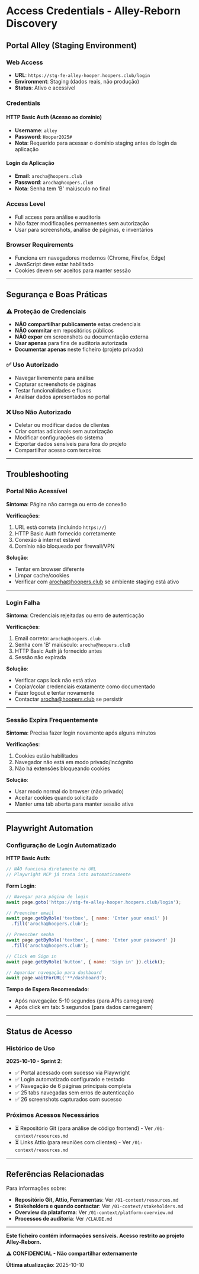 # Access Credentials - Alley-Reborn Discovery

## Portal Alley (Staging Environment)

### Web Access
- **URL**: `https://stg-fe-alley-hooper.hoopers.club/login`
- **Environment**: Staging (dados reais, não produção)
- **Status**: Ativo e acessível

### Credentials

#### HTTP Basic Auth (Acesso ao domínio)
- **Username**: `alley`
- **Password**: `Hooper2025#`
- **Nota**: Requerido para acessar o domínio staging antes do login da aplicação

#### Login da Aplicação
- **Email**: `arocha@hoopers.club`
- **Password**: `arocha@hoopers.cluB`
- **Nota**: Senha tem 'B' maiúsculo no final

### Access Level
- Full access para análise e auditoria
- Não fazer modificações permanentes sem autorização
- Usar para screenshots, análise de páginas, e inventários

### Browser Requirements
- Funciona em navegadores modernos (Chrome, Firefox, Edge)
- JavaScript deve estar habilitado
- Cookies devem ser aceitos para manter sessão

---

## Segurança e Boas Práticas

### ⚠️ Proteção de Credenciais
- **NÃO compartilhar publicamente** estas credenciais
- **NÃO commitar** em repositórios públicos
- **NÃO expor** em screenshots ou documentação externa
- **Usar apenas** para fins de auditoria autorizada
- **Documentar apenas** neste ficheiro (projeto privado)

### ✅ Uso Autorizado
- Navegar livremente para análise
- Capturar screenshots de páginas
- Testar funcionalidades e fluxos
- Analisar dados apresentados no portal

### ❌ Uso Não Autorizado
- Deletar ou modificar dados de clientes
- Criar contas adicionais sem autorização
- Modificar configurações do sistema
- Exportar dados sensíveis para fora do projeto
- Compartilhar acesso com terceiros

---

## Troubleshooting

### Portal Não Acessível

**Sintoma**: Página não carrega ou erro de conexão

**Verificações**:
1. URL está correta (incluindo `https://`)
2. HTTP Basic Auth fornecido corretamente
3. Conexão à internet estável
4. Domínio não bloqueado por firewall/VPN

**Solução**:
- Tentar em browser diferente
- Limpar cache/cookies
- Verificar com arocha@hoopers.club se ambiente staging está ativo

---

### Login Falha

**Sintoma**: Credenciais rejeitadas ou erro de autenticação

**Verificações**:
1. Email correto: `arocha@hoopers.club`
2. Senha com 'B' maiúsculo: `arocha@hoopers.cluB`
3. HTTP Basic Auth já fornecido antes
4. Sessão não expirada

**Solução**:
- Verificar caps lock não está ativo
- Copiar/colar credenciais exatamente como documentado
- Fazer logout e tentar novamente
- Contactar arocha@hoopers.club se persistir

---

### Sessão Expira Frequentemente

**Sintoma**: Precisa fazer login novamente após alguns minutos

**Verificações**:
1. Cookies estão habilitados
2. Navegador não está em modo privado/incógnito
3. Não há extensões bloqueando cookies

**Solução**:
- Usar modo normal do browser (não privado)
- Aceitar cookies quando solicitado
- Manter uma tab aberta para manter sessão ativa

---

## Playwright Automation

### Configuração de Login Automatizado

**HTTP Basic Auth**:
```javascript
// NÃO funciona diretamente na URL
// Playwright MCP já trata isto automaticamente
```

**Form Login**:
```javascript
// Navegar para página de login
await page.goto('https://stg-fe-alley-hooper.hoopers.club/login');

// Preencher email
await page.getByRole('textbox', { name: 'Enter your email' })
  .fill('arocha@hoopers.club');

// Preencher senha
await page.getByRole('textbox', { name: 'Enter your password' })
  .fill('arocha@hoopers.cluB');

// Click em Sign in
await page.getByRole('button', { name: 'Sign in' }).click();

// Aguardar navegação para dashboard
await page.waitForURL('**/dashboard');
```

**Tempo de Espera Recomendado**:
- Após navegação: 5-10 segundos (para APIs carregarem)
- Após click em tab: 5 segundos (para dados carregarem)

---

## Status de Acesso

### Histórico de Uso

**2025-10-10 - Sprint 2**:
- ✅ Portal acessado com sucesso via Playwright
- ✅ Login automatizado configurado e testado
- ✅ Navegação de 6 páginas principais completa
- ✅ 25 tabs navegadas sem erros de autenticação
- ✅ 26 screenshots capturados com sucesso

### Próximos Acessos Necessários
- ⏳ Repositório Git (para análise de código frontend) - Ver `/01-context/resources.md`
- ⏳ Links Attio (para reuniões com clientes) - Ver `/01-context/resources.md`

---

## Referências Relacionadas

Para informações sobre:
- **Repositório Git, Attio, Ferramentas**: Ver `/01-context/resources.md`
- **Stakeholders e quando contactar**: Ver `/01-context/stakeholders.md`
- **Overview da plataforma**: Ver `/01-context/platform-overview.md`
- **Processos de auditoria**: Ver `/CLAUDE.md`

---

**Este ficheiro contém informações sensíveis. Acesso restrito ao projeto Alley-Reborn.**

**⚠️ CONFIDENCIAL - Não compartilhar externamente**

**Última atualização**: 2025-10-10
